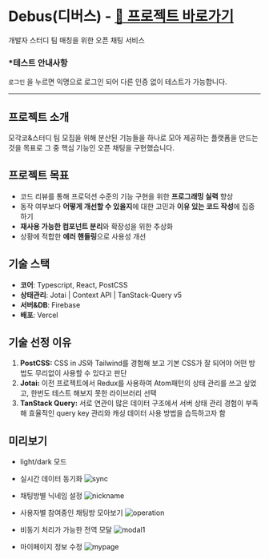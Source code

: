 # Debus(디버스) - [🔗 프로젝트 바로가기](https://debus-project.vercel.app/)

개발자 스터디 팀 매칭을 위한 오픈 채팅 서비스

### \*테스트 안내사항

`로그인` 을 누르면 익명으로 로그인 되어 다른 인증 없이 테스트가 가능합니다.

---

## 프로젝트 소개

모각코&스터디 팀 모집을 위해 분산된 기능들을 하나로 모아 제공하는 플랫폼을 만드는 것을 목표로 그 중 핵심 기능인 오픈 채팅을 구현했습니다.

## 프로젝트 목표

- 코드 리뷰를 통해 프로덕션 수준의 기능 구현을 위한 **프로그래밍 실력** 향상
- 동작 여부보다 **어떻게 개선할 수 있을지**에 대한 고민과 **이유 있는 코드 작성**에 집중하기
- **재사용 가능한 컴포넌트 분리**와 확장성을 위한 추상화
- 상황에 적합한 **에러 핸들링**으로 사용성 개선

## 기술 스택

- **코어**: Typescript, React, PostCSS
- **상태관리**: Jotai | Context API | TanStack-Query v5
- **서버&DB**: Firebase
- **배포**: Vercel

## 기술 선정 이유

1. **PostCSS:** CSS in JS와 Tailwind를 경험해 보고 기본 CSS가 잘 되어야 어떤 방법도 무리없이 사용할 수 있다고 판단
2. **Jotai:** 이전 프로젝트에서 Redux를 사용하여 Atom패턴의 상태 관리를 쓰고 싶었고, 한번도 테스트 해보지 못한 라이브러리 선택
3. **TanStack Query:** 서로 연관이 많은 데이터 구조에서 서버 상태 관리 경험이 부족해 효율적인 query key 관리와 캐싱 데이터 사용 방법을 습득하고자 함

## 미리보기

- light/dark 모드
- 실시간 데이터 동기화
  ![sync](https://github.com/user-attachments/assets/bf891c22-2828-4abc-a07d-025903e859f3)

- 채팅방별 닉네임 설정
  ![nickname](https://github.com/user-attachments/assets/faf300d5-328b-4453-b1e4-b2eb0138aba0)

- 사용자별 참여중인 채팅방 모아보기
  ![operation](https://github.com/user-attachments/assets/24a11f41-66c0-46fc-a960-9377c6e97f31)

- 비동기 처리가 가능한 전역 모달
  ![modal1](https://github.com/user-attachments/assets/4a54a889-1e8f-4343-ae34-8c663079f89e)

- 마이페이지 정보 수정
  ![mypage](https://github.com/user-attachments/assets/ce0a13f7-b167-4597-bd24-0cbbe49d1e4d)

